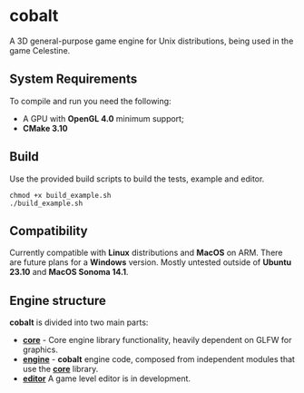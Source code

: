 # cobalt
A 3D general-purpose game engine for Unix distributions, being used in the game Celestine.

## System Requirements
To compile and run you need the following:
- A GPU with **OpenGL 4.0** minimum support;
- **CMake 3.10**

## Build
Use the provided build scripts to build the tests, example and editor.

```
chmod +x build_example.sh 
./build_example.sh
```

## Compatibility
Currently compatible with **Linux** distributions and **MacOS** on ARM. There are future plans for a **Windows** version. Mostly untested outside of **Ubuntu 23.10** and **MacOS Sonoma 14.1**.

## Engine structure
**cobalt** is divided into two main parts:
- [**core**](https://github.com/teoemeaesse/cobalt-engine/tree/main/cobalt/core) - Core engine library functionality, heavily dependent on GLFW for graphics.
- [**engine**](https://github.com/teoemeaesse/cobalt-engine/tree/main/cobalt/engine) - **cobalt** engine code, composed from independent modules that use the [**core**](https://github.com/teoemeaesse/cobalt-engine/tree/main/cobalt/core) library.
- [**editor**](https://github.com/teoemeaesse/cobalt-engine/tree/main/cobalt/editor) A game level editor is in development.